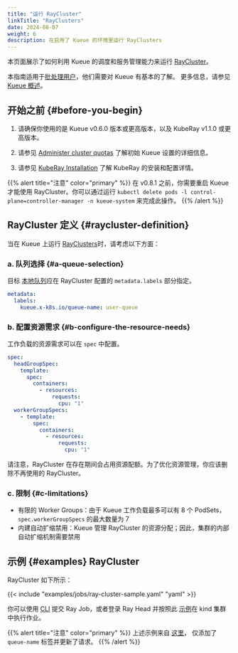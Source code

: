 ```yaml
---
title: "运行 RayCluster"
linkTitle: "RayClusters"
date: 2024-08-07
weight: 6
description: 在启用了 Kueue 的环境里运行 RayClusters
---
```


本页面展示了如何利用 Kueue 的调度和服务管理能力来运行 [RayCluster](https://docs.ray.io/en/latest/cluster/kubernetes/getting-started/raycluster-quick-start.html)。

本指南适用于[批处理用户](/zh-CN/docs/tasks#batch-user)，他们需要对 Kueue 有基本的了解。
更多信息，请参见 [Kueue 概述](/zh-CN/docs/overview)。

## 开始之前 {#before-you-begin}

1. 请确保你使用的是 Kueue v0.6.0 版本或更高版本，以及 KubeRay v1.1.0 或更高版本。

2. 请参见 [Administer cluster quotas](/zh-CN/docs/tasks/manage/administer_cluster_quotas)
   了解初始 Kueue 设置的详细信息。

3. 请参见 [KubeRay Installation](https://docs.ray.io/en/latest/cluster/kubernetes/getting-started/raycluster-quick-start.html#step-2-deploy-a-kuberay-operator)
   了解 KubeRay 的安装和配置详情。

{{% alert title="注意" color="primary" %}}
在 v0.8.1 之前，你需要重启 Kueue 才能使用 RayCluster。你可以通过运行 `kubectl delete pods -l control-plane=controller-manager -n kueue-system` 来完成此操作。
{{% /alert %}}

## RayCluster 定义 {#raycluster-definition}

当在 Kueue 上运行 [RayClusters](https://docs.ray.io/en/latest/cluster/kubernetes/getting-started/raycluster-quick-start.html)时，请考虑以下方面：

### a. 队列选择 {#a-queue-selection}

目标 [本地队列](/zh-CN/docs/concepts/local_queue)应在 RayCluster 配置的 `metadata.labels` 部分指定。

```yaml
metadata:
  labels:
    kueue.x-k8s.io/queue-name: user-queue
```

### b. 配置资源需求 {#b-configure-the-resource-needs}

工作负载的资源需求可以在 `spec` 中配置。

```yaml
spec:
  headGroupSpec:
    template:
      spec:
        containers:
          - resources:
              requests:
                cpu: "1"
  workerGroupSpecs:
    - template:
        spec:
          containers:
            - resources:
                requests:
                  cpu: "1"
```

请注意，RayCluster 在存在期间会占用资源配额。为了优化资源管理，你应该删除不再使用的 RayCluster。

### c. 限制 {#c-limitations}
- 有限的 Worker Groups：由于 Kueue 工作负载最多可以有 8 个 PodSets，`spec.workerGroupSpecs` 的最大数量为 7
- 内建自动扩缩禁用：Kueue 管理 RayCluster 的资源分配；因此，集群的内部自动扩缩机制需要禁用

## 示例 {#examples} RayCluster

RayCluster 如下所示：

{{< include "examples/jobs/ray-cluster-sample.yaml" "yaml" >}}

你可以使用 [CLI](https://docs.ray.io/en/latest/cluster/running-applications/job-submission/quickstart.html)
提交 Ray Job，或者登录 Ray Head 并按照此 [示例](https://ray-project.github.io/kuberay/deploy/helm-cluster/#end-to-end-example)在 kind 集群中执行作业。

{{% alert title="注意" color="primary" %}}
上述示例来自 [这里](https://raw.githubusercontent.com/ray-project/kuberay/v1.4.2/ray-operator/config/samples/ray-cluster.complete.yaml)，
仅添加了 `queue-name` 标签并更新了请求。
{{% /alert %}}